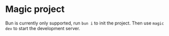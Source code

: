 # Magic project
Bun is currently only supported, run `bun i` to init the project.
Then use `magic dev` to start the development server.